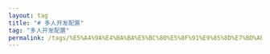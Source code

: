 ```yaml
---
layout: tag
title: "# 多人开发配置"
tag: "多人开发配置"
permalink: /tags/%E5%A4%9A%E4%BA%BA%E5%BC%80%E5%8F%91%E9%85%8D%E7%BD%AE/
---
```

